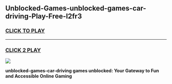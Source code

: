 
## Unblocked-Games-unblocked-games-car-driving-Play-Free-l2fr3
<h3>
<a href="https://premium76.site?title=unblocked-games-car-driving&ref=09A">CLICK TO PLAY</a></h3>
<hr>

<h3>
<a href="https://premium76.site?title=unblocked-games-car-driving&ref=09A">CLICK 2 PLAY</a>
  
</h3>

<a href="https://premium76.site?title=unblocked-games-car-driving&ref=09A"><img src="https://clearcache.store/games.png"></a>


**unblocked-games-car-driving games unblocked: Your Gateway to Fun and Accessible Online Gaming**
